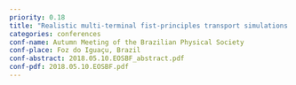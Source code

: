 ```yaml
---
priority: 0.18
title: "Realistic multi-terminal fist-principles transport simulations of two-probe STM measurements on Ge(001) surface: demonstration of quasi-ballistic transport through dangling-bond dimer wires"
categories: conferences
conf-name: Autumn Meeting of the Brazilian Physical Society
conf-place: Foz do Iguaçu, Brazil
conf-abstract: 2018.05.10.EOSBF_abstract.pdf
conf-pdf: 2018.05.10.EOSBF.pdf
---
```

